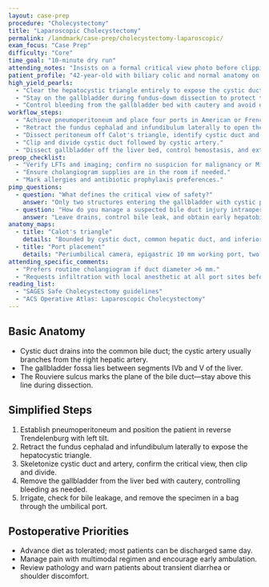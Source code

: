 ```yaml
---
layout: case-prep
procedure: "Cholecystectomy"
title: "Laparoscopic Cholecystectomy"
permalink: /landmark/case-prep/cholecystectomy-laparoscopic/
exam_focus: "Case Prep"
difficulty: "Core"
time_goal: "10-minute dry run"
attending_notes: "Insists on a formal critical view photo before clipping."
patient_profile: "42-year-old with biliary colic and normal anatomy on ultrasound."
high_yield_pearls:
  - "Clear the hepatocystic triangle entirely to expose the cystic duct and artery entering the gallbladder."
  - "Stay on the gallbladder during fundus-down dissection to protect the common bile duct."
  - "Control bleeding from the gallbladder bed with cautery and avoid deep bites into the liver."
workflow_steps:
  - "Achieve pneumoperitoneum and place four ports in American or French configuration."
  - "Retract the fundus cephalad and infundibulum laterally to open the hepatocystic triangle."
  - "Dissect peritoneum off Calot's triangle, identify cystic duct and artery, and obtain the critical view."
  - "Clip and divide cystic duct followed by cystic artery."
  - "Dissect gallbladder off the liver bed, control hemostasis, and extract in retrieval bag."
preop_checklist:
  - "Verify LFTs and imaging; confirm no suspicion for malignancy or Mirizzi."
  - "Ensure cholangiogram supplies are in the room if needed."
  - "Mark allergies and antibiotic prophylaxis preferences."
pimp_questions:
  - question: "What defines the critical view of safety?"
    answer: "Only two structures entering the gallbladder with cystic plate exposed and hepatocystic triangle cleared."
  - question: "How do you manage a suspected bile duct injury intraoperatively?"
    answer: "Leave drains, control bile leak, and obtain early hepatobiliary consultation."
anatomy_maps:
  - title: "Calot's triangle"
    details: "Bounded by cystic duct, common hepatic duct, and inferior liver edge."
  - title: "Port placement"
    details: "Periumbilical camera, epigastric 10 mm working port, two 5 mm right subcostal ports."
attending_specific_comments:
  - "Prefers routine cholangiogram if duct diameter >6 mm."
  - "Requests infiltration with local anesthetic at all port sites before closure."
reading_list:
  - "SAGES Safe Cholecystectomy guidelines"
  - "ACS Operative Atlas: Laparoscopic Cholecystectomy"
---
```


## Basic Anatomy
- Cystic duct drains into the common bile duct; the cystic artery usually branches from the right hepatic artery.
- The gallbladder fossa lies between segments IVb and V of the liver.
- The Rouviere sulcus marks the plane of the bile duct—stay above this line during dissection.

## Simplified Steps
1. Establish pneumoperitoneum and position the patient in reverse Trendelenburg with left tilt.
2. Retract the fundus cephalad and infundibulum laterally to expose the hepatocystic triangle.
3. Skeletonize cystic duct and artery, confirm the critical view, then clip and divide.
4. Remove the gallbladder from the liver bed with cautery, controlling bleeding as needed.
5. Irrigate, check for bile leakage, and remove the specimen in a bag through the umbilical port.

## Postoperative Priorities
- Advance diet as tolerated; most patients can be discharged same day.
- Manage pain with multimodal regimen and encourage early ambulation.
- Review pathology and warn patients about transient diarrhea or shoulder discomfort.

